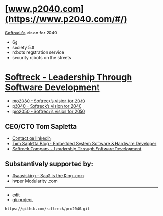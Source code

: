 # [www.p2040.com](https://www.p2040.com/#/)

[Softreck's](https://softreck.com/) vision for 2040


+ 6g
+ society 5.0
+ robots regstration service
+ security robots on the streets



# [Softreck - Leadership Through Software Development](https://softreck.com/)

+ [pro2030 - Softreck’s vision for 2030](https://pro2030.com/)
+ [p2040 - Softreck’s vision for 2040](https://p2040.com/)
+ [pro2050 - Softreck’s vision for 2050](https://pro2050.com/)

## CEO/CTO Tom Sapletta

+ [Contact on linkedin](https://www.linkedin.com/in/tom-sapletta-com/)
+ [Tom Sapletta Blog - Embedded System Software & Hardware Developer](https://tom.sapletta.com/)
+ [Softreck Company - Leadership Through Software Development](https://softreck.com/)


## Substantively supported by: 

+ [#saasisking - SaaS is the King .com](https://www.saasisking.com/)
+ [hyper Modularity .com](https://www.hypermodularity.com/)



---
+ [edit](https://github.com/softreck/pro2040/edit/main/README.md)
+ [git project](https://github.com/softreck)
```
https://github.com/softreck/pro2040.git
```

